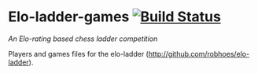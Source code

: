 # Elo-ladder-games [![Build Status](https://travis-ci.org/robhoes/elo-ladder-games.png)](https://travis-ci.org/robhoes/elo-ladder-games)

_An Elo-rating based chess ladder competition_

Players and games files for the elo-ladder (http://github.com/robhoes/elo-ladder).

